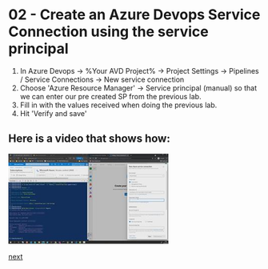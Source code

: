 # 02 - Create an Azure Devops Service Connection using the service principal

1. In Azure Devops -> %Your AVD Project% -> Project Settings -> Pipelines / Service Connections -> New service connection
2. Choose 'Azure Resource Manager' -> Service principal (manual)    so that we can enter our pre created SP from the previous lab.
3. Fill in with the values received when doing the previous lab.
4. Hit 'Verify and save' 

## Here is a video that shows how:  
[![Create a Service Connection in Azure DevOps](./serviceconnection.jpg)](https://youtu.be/6K25LPddFvg)

[next](./../03-editenvironmentfile/readme.md)